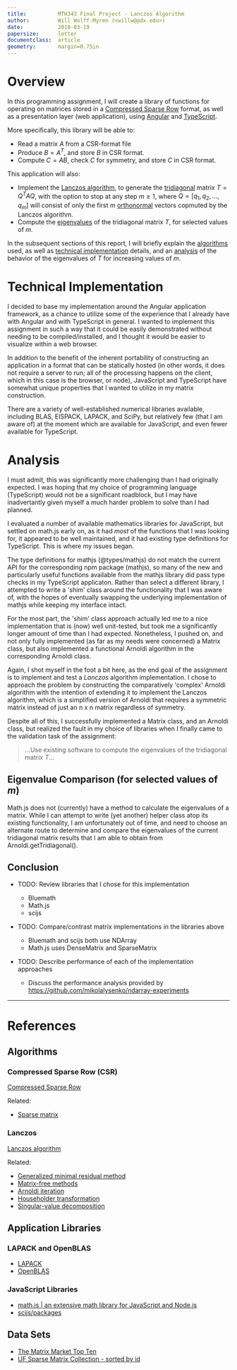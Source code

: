 ```yaml
---
title:          MTH343 Final Project - Lanczos Algorithm
author:         Will Wolff-Myren (<willw@pdx.edu>)
date:           2018-03-19
papersize:      letter
documentclass:  article
geometry:       margin=0.75in
---
```


# Overview

In this programming assignment, I will create a library of functions for operating on matrices stored in a [Compressed Sparse Row](https://en.wikipedia.org/wiki/Sparse_matrix#Compressed_sparse_row_(CSR,_CRS_or_Yale_format)) format, as well as a presentation layer (web application), using [Angular](https://angular.io/) and [TypeScript](http://www.typescriptlang.org).

More specifically, this library will be able to:

* Read a matrix $A$ from a CSR-format file
* Produce $B = A^T$, and store $B$ in CSR format.
* Compute $C = AB$, check $C$ for symmetry, and store $C$ in CSR format.

This application will also:

* Implement the [Lanczos algorithm](https://en.wikipedia.org/wiki/Lanczos_algorithm), to generate the [tridiagonal](https://en.wikipedia.org/wiki/Tridiagonal_matrix) matrix $T=Q^TAQ$, with the option to stop at any step $m\ge1$, where $Q = [q_1, q_2, ..., q_m]$ will consist of only the first $m$ [orthonormal](https://en.wikipedia.org/wiki/Orthonormality) vectors copmuted by the Lanczos algorithm.
* Compute the [eigenvalues](https://en.wikipedia.org/wiki/Eigenvalues_and_eigenvectors) of the tridiagonal matrix $T$, for selected values of $m$.

In the subsequent sections of this report, I will briefly explain the [algorithms](#algorithms) used, as well as [technical implementation](#technical-implementation) details, and an [analysis](#analysis) of the behavior of the eigenvalues of $T$ for increasing values of $m$.


# Technical Implementation

I decided to base my implementation around the Angular application framework, as a chance to utilize some of the experience that I already have with Angular and with TypeScript in general. I wanted to implement this assignment in such a way that it could be easily demonstrated without needing to be compiled/installed, and I thought it would be easier to visualize within a web browser.

In addition to the benefit of the inherent portability of constructing an application in a format that can be statically hosted (in other words, it does not require a server to run; all of the processing happens on the client, which in this case is the browser, or node), JavaScript and TypeScript have somewhat unique properties that I wanted to utilize in my matrix construction.

There are a variety of well-established numerical libraries available, including BLAS, EISPACK, LAPACK, and SciPy, but relatively few (that I am aware of) at the moment which are available for JavaScript, and even fewer available for TypeScript. 


# Analysis

I must admit, this was significantly more challenging than I had originally expected. I was hoping that my choice of programming language (TypeScript) would not be a significant roadblock, but I may have inadvertantly given myself a much harder problem to solve than I had planned.

I evaluated a number of available mathematics libraries for JavaScript, but settled on math.js early on, as it had *most* of the functions that I was looking for, it appeared to be well maintained, and it had existing type definitions for TypeScript. This is where my issues began.

The type definitions for mathjs (@types/mathjs) do not match the current API for the corresponding npm package (mathjs), so many of the new and particularly useful functions available from the mathjs library did pass type checks in my TypeScript applicaton. Rather than select a different library, I attempted to write a 'shim' class around the functionality that I was aware of, with the hopes of eventually swapping the underlying implementation of mathjs while keeping my interface intact.

For the most part, the 'shim' class approach actually led me to a nice implementation that is (now) well unit-tested, but took me a significantly longer amount of time than I had expected. Nonetheless, I pushed on, and not only fully implemented (as far as my needs were concerned) a Matrix class, but also implemented a functional Arnoldi algorithm in the corresponding Arnoldi class.

Again, I shot myself in the foot a bit here, as the end goal of the assignment is to implement and test a _Lanczos_ algorithm implementation. I chose to approach the problem by constructing the comparatively 'complex' Arnoldi algorithm with the intention of extending it to implement the Lanczos algorithm, which is a simplified version of Arnoldi that requires a symmetric matrix instead of just an n x n matrix regardless of symmetry.

Despite all of this, I successfully implemented a Matrix class, and an Arnoldi class, but realized the fault in my choice of libraries when I finally came to the validation task of the assignment:

> ...Use existing software to compute the eigenvalues of the tridiagonal matrix $T$... 


## Eigenvalue Comparison (for selected values of $m$)

Math.js does not (currently) have a method to calculate the eigenvalues of a matrix. While I can attempt to write (yet another) helper class atop its existing functionality, I am unfortunately out of time, and need to choose an alternate route to determine and compare the eigenvalues of the current tridiagonal matrix results that I am able to obtain from Arnoldi.getTridiagonal().


## Conclusion

* TODO: Review libraries that I chose for this implementation
  * Bluemath
  * Math.js
  * scijs

* TODO: Compare/contrast matrix implementations in the libraries above
  * Bluemath and scijs both use NDArray
  * Math.js uses DenseMatrix and SparseMatrix

* TODO: Describe performance of each of the implementation approaches
  * Discuss the performance analysis provided by <https://github.com/mikolalysenko/ndarray-experiments>


----

# References

## Algorithms

### Compressed Sparse Row (CSR)

[Compressed Sparse Row](https://en.wikipedia.org/wiki/Sparse_matrix#Compressed_sparse_row_(CSR,_CRS_or_Yale_format)) 

Related:

* [Sparse matrix](https://en.wikipedia.org/wiki/Sparse_matrix)

### Lanczos

[Lanczos algorithm](https://en.wikipedia.org/wiki/Lanczos_algorithm)

Related:

* [Generalized minimal residual method](https://en.wikipedia.org/wiki/Generalized_minimal_residual_method)
* [Matrix-free methods](https://en.wikipedia.org/wiki/Matrix-free_methods)
* [Arnoldi iteration](https://en.wikipedia.org/wiki/Arnoldi_iteration)
* [Householder transformation](https://en.wikipedia.org/wiki/Householder_transformation)
* [Singular-value decomposition](https://en.wikipedia.org/wiki/Singular-value_decomposition)

## Application Libraries

### LAPACK and OpenBLAS

* [LAPACK](http://www.netlib.org/lapack/index.html)
* [OpenBLAS](https://en.wikipedia.org/wiki/OpenBLAS)

### JavaScript Libraries

* [math.js | an extensive math library for JavaScript and Node.js](http://mathjs.org/)
* [scijs/packages](http://scijs.net/packages/#scijs/ndarray)

## Data Sets

* [The Matrix Market Top Ten](https://math.nist.gov/MatrixMarket/extreme.html)
* [UF Sparse Matrix Collection - sorted by id](https://www.cise.ufl.edu/research/sparse/matrices/list_by_id.html)
